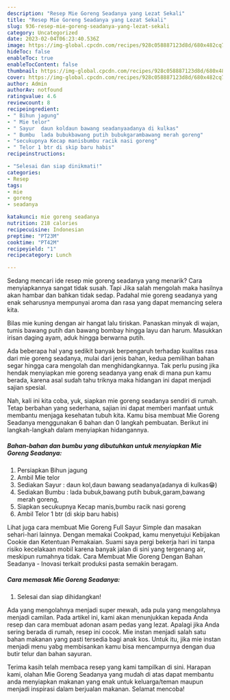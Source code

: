 ```yaml
---
description: "Resep Mie Goreng Seadanya yang Lezat Sekali"
title: "Resep Mie Goreng Seadanya yang Lezat Sekali"
slug: 936-resep-mie-goreng-seadanya-yang-lezat-sekali
category: Uncategorized
date: 2023-02-04T06:23:40.536Z
image: https://img-global.cpcdn.com/recipes/928c058887123d8d/680x482cq70/mie-goreng-seadanya-foto-resep-utama.jpg
hideToc: false
enableToc: true
enableTocContent: false
thumbnail: https://img-global.cpcdn.com/recipes/928c058887123d8d/680x482cq70/mie-goreng-seadanya-foto-resep-utama.jpg
cover: https://img-global.cpcdn.com/recipes/928c058887123d8d/680x482cq70/mie-goreng-seadanya-foto-resep-utama.jpg
author: Admin
authorAv: notfound
ratingvalue: 4.6
reviewcount: 8
recipeingredient:
- " Bihun jagung"
- " Mie telor"
- " Sayur  daun koldaun bawang seadanyaadanya di kulkas"
- " Bumbu  lada bubukbawang putih bubukgarambawang merah goreng"
- "secukupnya Kecap manisbumbu racik nasi goreng"
- " Telor 1 btr di skip baru habis"
recipeinstructions:

- "Selesai dan siap dinikmati!"
categories:
- Resep
tags:
- mie
- goreng
- seadanya

katakunci: mie goreng seadanya 
nutrition: 218 calories
recipecuisine: Indonesian
preptime: "PT23M"
cooktime: "PT42M"
recipeyield: "1"
recipecategory: Lunch

---
```



Sedang mencari ide resep mie goreng seadanya yang menarik? Cara menyiapkannya sangat tidak susah. Tapi Jika salah mengolah maka hasilnya akan hambar dan bahkan tidak sedap. Padahal mie goreng seadanya yang enak seharusnya mempunyai aroma dan rasa yang dapat memancing selera kita.


Bilas mie kuning dengan air hangat lalu tiriskan. Panaskan minyak di wajan, tumis bawang putih dan bawang bombay hingga layu dan harum. Masukkan irisan daging ayam, aduk hingga berwarna putih.

Ada beberapa hal yang sedikit banyak berpengaruh terhadap kualitas rasa dari mie goreng seadanya, mulai dari jenis bahan, kedua pemilihan bahan segar hingga cara mengolah dan menghidangkannya. Tak perlu pusing jika hendak menyiapkan mie goreng seadanya yang enak di mana pun kamu berada, karena asal sudah tahu triknya maka hidangan ini dapat menjadi sajian spesial.


Nah, kali ini kita coba, yuk, siapkan mie goreng seadanya sendiri di rumah. Tetap berbahan yang sederhana, sajian ini dapat memberi manfaat untuk membantu menjaga kesehatan tubuh kita. Kamu bisa membuat Mie Goreng Seadanya menggunakan 6 bahan dan 0 langkah pembuatan. Berikut ini langkah-langkah dalam menyiapkan hidangannya.

<!--inarticleads1-->

##### Bahan-bahan dan bumbu yang dibutuhkan untuk menyiapkan Mie Goreng Seadanya:

1. Persiapkan  Bihun jagung
1. Ambil  Mie telor
1. Sediakan  Sayur : daun kol,daun bawang seadanya(adanya di kulkas😁)
1. Sediakan  Bumbu : lada bubuk,bawang putih bubuk,garam,bawang merah goreng,
1. Siapkan secukupnya Kecap manis,bumbu racik nasi goreng
1. Ambil  Telor 1 btr (di skip baru habis)


Lihat juga cara membuat Mie Goreng Full Sayur Simple dan masakan sehari-hari lainnya. Dengan memakai Cookpad, kamu menyetujui Kebijakan Cookie dan Ketentuan Pemakaian. Suami saya pergi bekerja hari ini tanpa risiko kecelakaan mobil karena banyak jalan di sini yang tergenang air, meskipun rumahnya tidak. Cara Membuat Mie Goreng Dengan Bahan Seadanya - Inovasi terkait produksi pasta semakin beragam. 

<!--inarticleads2-->

##### Cara memasak Mie Goreng Seadanya:


1. Selesai dan siap dihidangkan!

Ada yang mengolahnya menjadi super mewah, ada pula yang mengolahnya menjadi camilan. Pada artikel ini, kami akan menunjukkan kepada Anda resep dan cara membuat adonan asam pedas yang lezat. Apalagi jika Anda sering berada di rumah, resep ini cocok. Mie instan menjadi salah satu bahan makanan yang pasti tersedia bagi anak kos. Untuk itu, jika mie instan menjadi menu yabg membisankan kamu bisa mencampurnya dengan dua butir telur dan bahan sayuran. 

Terima kasih telah membaca resep yang kami tampilkan di sini. Harapan kami, olahan Mie Goreng Seadanya yang mudah di atas dapat membantu anda menyiapkan makanan yang enak untuk keluarga/teman maupun menjadi inspirasi dalam berjualan makanan. Selamat mencoba!
